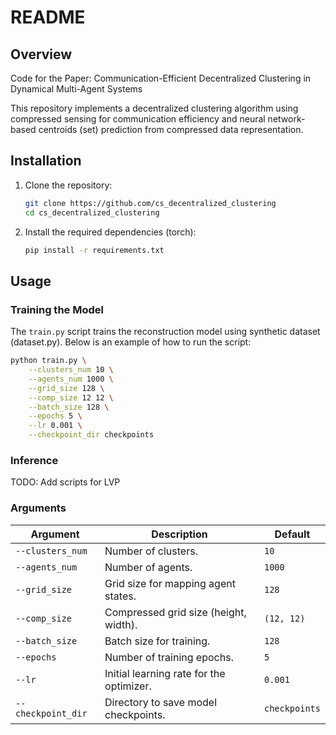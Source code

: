 # README

## Overview

Code for the Paper: Communication-Efficient Decentralized Clustering in Dynamical Multi-Agent Systems

This repository implements a decentralized clustering algorithm using compressed sensing for communication efficiency and neural network-based centroids (set) prediction from compressed data  representation.


## Installation

1. Clone the repository:
   ```bash
   git clone https://github.com/cs_decentralized_clustering
   cd cs_decentralized_clustering
   ```

2. Install the required dependencies (torch):
   ```bash
   pip install -r requirements.txt
   ```

## Usage

### Training the Model

The `train.py` script trains the reconstruction model using synthetic dataset (dataset.py). Below is an example of how to run the script:

```bash
python train.py \
    --clusters_num 10 \
    --agents_num 1000 \
    --grid_size 128 \
    --comp_size 12 12 \
    --batch_size 128 \
    --epochs 5 \
    --lr 0.001 \
    --checkpoint_dir checkpoints
```

### Inference

TODO: Add scripts for LVP

### Arguments

| Argument          | Description                                                | Default       |
|-------------------|------------------------------------------------------------|---------------|
| `--clusters_num`  | Number of clusters.                                         | `10`          |
| `--agents_num`    | Number of agents.                                           | `1000`        |
| `--grid_size`     | Grid size for mapping agent states.                        | `128`         |
| `--comp_size`     | Compressed grid size (height, width).                      | `(12, 12)`    |
| `--batch_size`    | Batch size for training.                                   | `128`         |
| `--epochs`        | Number of training epochs.                                 | `5`           |
| `--lr`            | Initial learning rate for the optimizer.                          | `0.001`       |
| `--checkpoint_dir`| Directory to save model checkpoints.                      | `checkpoints` |
